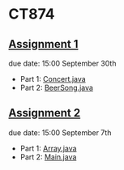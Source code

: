 # CT874
## [Assignment 1](https://github.com/Hongjia-Liu/CT874/tree/master/Assignment%201)
due date: 15:00 September 30th
* Part 1: [Concert.java](https://github.com/Hongjia-Liu/CT874/blob/master/Assignment%201/src/Concert.java)
* Part 2: [BeerSong.java](https://github.com/Hongjia-Liu/CT874/blob/master/Assignment%201/src/BeerSong.java)

## [Assignment 2](https://github.com/Hongjia-Liu/CT874/tree/master/Assignment%202)
due date: 15:00 September 7th
* Part 1: [Array.java](https://github.com/Hongjia-Liu/CT874/blob/master/Assignment%202/src/Array.java)
* Part 2: [Main.java](https://github.com/Hongjia-Liu/CT874/blob/master/Assignment%202/src/Main.java)
